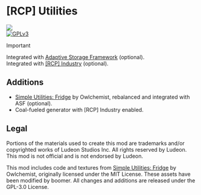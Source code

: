 <!--[![GPLv3][badge-license]](https://www.gnu.org/licenses/gpl-3.0) -->
[badge-license]: https://img.shields.io/badge/License-GPLv3-lightgray
<!--![Supports Royalty][badge-dlc-royalty] supports Royalty DLC-->
[badge-dlc-royalty]: https://img.shields.io/badge/DLC-Royalty-gold
<!--![Supports Ideology][badge-dlc-ideology] supports Ideology DLC-->
[badge-dlc-ideology]: https://img.shields.io/badge/DLC-Ideology-indianred
<!--![Supports Biotech][badge-dlc-biotech] supports Biotech DLC-->
[badge-dlc-biotech]: https://img.shields.io/badge/DLC-Biotech-mediumturquoise
<!--![Supports Anomaly][badge-dlc-anomaly] supports Anomaly DLC-->
[badge-dlc-anomaly]: https://img.shields.io/badge/DLC-Anomaly-darkseagreen
<!--![Supports Odyssey][badge-dlc-odyssey] supports Odyssey DLC-->
[badge-dlc-odyssey]: https://img.shields.io/badge/DLC-Odyssey-mediumpurple

# [RCP] Utilities
![](About/Preview.png)\
[![GPLv3][badge-license]](https://www.gnu.org/licenses/gpl-3.0)

> [!IMPORTANT]
> Integrated with [Adaptive Storage Framework](https://steamcommunity.com/sharedfiles/filedetails/?id=3033901359) (optional).\
> Integrated with [[RCP] Industry](https://github.com/rimcoreplus/industry) (optional).

## Additions
- [Simple Utilities: Fridge](https://github.com/Owlchemist/simple-utilities-fridge) by Owlchemist, rebalanced and integrated with ASF (optional).
- Coal-fueled generator with [RCP] Industry enabled.

## Legal
Portions of the materials used to create this mod are trademarks and/or copyrighted works of Ludeon Studios Inc. All rights reserved by Ludeon. This mod is not official and is not endorsed by Ludeon.

This mod includes code and textures from [Simple Utilities: Fridge](https://github.com/Owlchemist/simple-utilities-fridge) by Owlchemist, originally licensed under the MIT License. These assets have been modified by boomer. All changes and additions are released under the GPL-3.0 License.